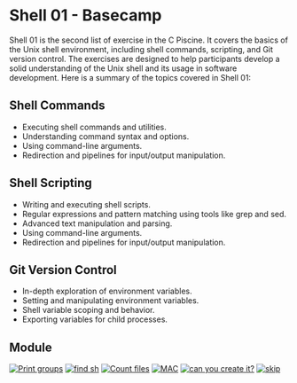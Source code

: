 # Shell 01 - Basecamp

Shell 01 is the second list of exercise in the C Piscine. It covers the basics of the Unix shell environment, including shell commands, scripting, and Git version control. The exercises are designed to help participants develop a solid understanding of the Unix shell and its usage in software development. Here is a summary of the topics covered in Shell 01:

## Shell Commands

- Executing shell commands and utilities.
- Understanding command syntax and options.
- Using command-line arguments.
- Redirection and pipelines for input/output manipulation.

## Shell Scripting

- Writing and executing shell scripts.
- Regular expressions and pattern matching using tools like grep and sed.
- Advanced text manipulation and parsing.
- Using command-line arguments.
- Redirection and pipelines for input/output manipulation.

## Git Version Control

- In-depth exploration of environment variables.
- Setting and manipulating environment variables.
- Shell variable scoping and behavior.
- Exporting variables for child processes.

## Module

[![Print groups](https://img.shields.io/badge/Shell_01-print_groups-skyblue?style=for-the-badge&logo=42)](https://github.com/willtrigo/42_basecamp/tree/main/shell/shell_01/ex01)
[![find sh](https://img.shields.io/badge/Shell_02-find_sh-skyblue?style=for-the-badge&logo=42)](https://github.com/willtrigo/42_basecamp/tree/main/shell/shell_01/ex02)
[![Count files](https://img.shields.io/badge/Shell_03-count_files-skyblue?style=for-the-badge&logo=42)](https://github.com/willtrigo/42_basecamp/tree/main/shell/shell_01/ex03)
[![MAC](https://img.shields.io/badge/Shell_04-mac-skyblue?style=for-the-badge&logo=42)](https://github.com/willtrigo/42_basecamp/tree/main/shell/shell_01/ex04)
[![can you create it?](https://img.shields.io/badge/Shell_05-can_you_create_it%3F-skyblue?style=for-the-badge&logo=42)](https://github.com/willtrigo/42_basecamp/tree/main/shell/shell_01/ex05)
[![skip](https://img.shields.io/badge/Shell_06-skip-skyblue?style=for-the-badge&logo=42)](https://github.com/willtrigo/42_basecamp/tree/main/shell/shell_01/ex06)
